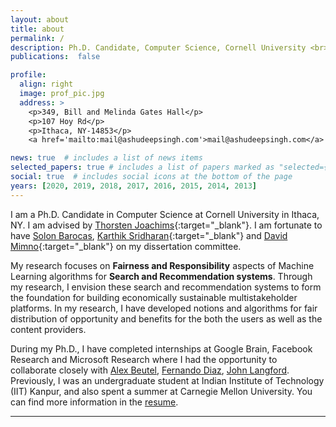 ```yaml
---
layout: about
title: about
permalink: /
description: Ph.D. Candidate, Computer Science, Cornell University <br> <a href='/assets/pdf/Resume_Ashudeep.pdf'>Resume</a>
publications:  false

profile:
  align: right
  image: prof_pic.jpg
  address: >
    <p>349, Bill and Melinda Gates Hall</p>
    <p>107 Hoy Rd</p>
    <p>Ithaca, NY-14853</p>
    <a href='mailto:mail@ashudeepsingh.com'>mail@ashudeepsingh.com</a>

news: true  # includes a list of news items
selected_papers: true # includes a list of papers marked as "selected={true}"
social: true  # includes social icons at the bottom of the page
years: [2020, 2019, 2018, 2017, 2016, 2015, 2014, 2013]
---
```

 I am a Ph.D. Candidate in Computer Science at Cornell University in Ithaca, NY. I am advised by [Thorsten Joachims](http://www.cs.cornell.edu/people/tj/){:target="\_blank"}. I am fortunate to have [Solon Barocas](http://solon.barocas.org/), [Karthik Sridharan](https://www.cs.cornell.edu/~sridharan/){:target="\_blank"} and [David Mimno](https://mimno.infosci.cornell.edu/){:target="\_blank"} on my dissertation committee. 

  My research focuses on **Fairness and Responsibility** aspects of Machine Learning algorithms for **Search and Recommendation systems**. Through my research, I envision these search and recommendation systems to form the foundation for building economically sustainable multistakeholder platforms. In my research, I have developed notions and algorithms for fair distribution of opportunity and benefits for the both the users as well as the content providers. 

  During my Ph.D., I have completed internships at Google Brain, Facebook Research and Microsoft Research where I had the opportunity to collaborate closely with [Alex Beutel](http://alexbeutel.com/), [Fernando Diaz](https://fernando.diaz.nyc/), [John Langford](https://www.microsoft.com/en-us/research/people/jcl/). Previously, I was an undergraduate student at Indian Institute of Technology (IIT) Kanpur, and also spent a summer at Carnegie Mellon University. You can find more information in the [resume](/assets/pdf/Resume_Ashudeep.pdf/).

---

